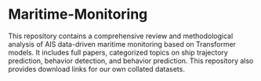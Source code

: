 # Maritime-Monitoring
This repository contains a comprehensive review and methodological analysis of AIS data-driven maritime monitoring based on Transformer models. It includes full papers, categorized topics on ship trajectory prediction, behavior detection, and behavior prediction. This repository also provides download links for our own collated datasets.
